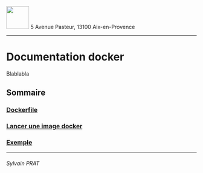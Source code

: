 <img style="height: 60px;" src="http://www.lpl-aix.fr/wp-content/uploads/2018/04/LPL_240_180.jpg" />
5 Avenue Pasteur, 13100 Aix-en-Provence

***

# Documentation docker

Blablabla

## Sommaire


### <a href="https://github.com/sylvain-prat/DocDocker/blob/master/Dockerfile/Dockerfile.md">Dockerfile</a>

### <a href="https://github.com/sylvain-prat/DocDocker/blob/master/Lancer_une_image_docker/lancement_image_docker.md">Lancer une image docker</a>

### <a href="https://github.com/sylvain-prat/DocDocker/blob/master/Exemple/Exemple.md">Exemple</a>


---
###### Sylvain PRAT
